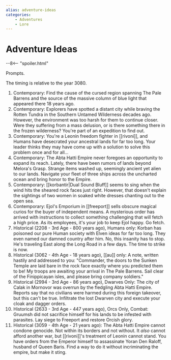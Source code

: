 ```yaml
---
alias: adventure-ideas
categories:
    - Adventures
    - Lore
---
```

# Adventure Ideas

--8<-- "spoiler.html"

Prompts.

The timing is relative to the year 3080.

1. Contemporary: Find the cause of the cursed region spanning The Pale Barrens and the source of the massive column of blue light that appeared there 18 years ago.
2. Contemporary: Explorers have spotted a distant city while braving the Rotten Tundra in the Southern Untamed Wilderness decades ago. However, the environment was too harsh for them to continue closer. Were they suffering from a mass delusion, or is there something there in the frozen wilderness? You're part of an expedition to find out.
3. Contemporary: You're a Leonin freedom fighter in [[rivoni]], and Humans have desecrated your ancestral lands for far too long. Your leader thinks they may have come up with a solution to solve this problem once and for all...
4. Contemporary: The Abta Hatti Empire never foregoes an opportunity to expand its reach. Lately, there have been rumors of lands beyond Melora's Grasp. Strange items washed up, seemingly ancient yet alien to our lands. Navigate your fleet of three ships across the uncharted ocean and bring honor to the Empire.
5. Contemporary: [[korbantir|Dual Sound Bluff]] seems to sing when the wind hits the sheared rock faces just right. However, that doesn't explain the sightings of two women in soaked white dresses chanting out to the open sea.
6. Contemporary: Ejol's Emporium in [[freeport]] sells obscure magical curios for the buyer of independent means. A mysterious order has arrived with instructions to collect something challenging that will fetch a high price. As its employees, it's your job to keep Ejol happy. Go fetch.
7. Historical (2208 - 3rd Age - 800 years ago), Humans only: Korban has poisoned our pure Human society with Elven ideas for far too long. They even named our damned country after him. No, this insanity has to stop. He's traveling East along the Long Road in a few days. The time to strike is now.
8. Historical (3062 - 4th Age - 18 years ago), [[au]] only: A note, written hastily and addressed to you: "Commander, the doors to the Sunken Temple are laid bare in the rock face exactly where you predicted them to be! My troops are awaiting your arrival in The Pale Barrens. Sail clear of the Finippicayan isles, and please bring company soldiers."
9. Historical (2994 - 3rd Age - 86 years ago), Dwarves Only: The city of Calak in Mornovor was overrun by the fledgling Abta Hatti Empire. Reports say that no civilians were harmed during this foreign takeover, but this can't be true. Infiltrate the lost Dwarven city and execute your cloak and dagger orders.
10. Historical (2633 - 3rd Age - 447 years ago), Orcs Only, Combat: Gruumsh did not sacrifice himself for his lands to be infested with parasites. Lay siege to Freeport and restore Orcish glory.
11. Historical (3059 - 4th Age - 21 years ago): The Abta Hatti Empire cannot condone genocide. Not within its borders and not without. It *also* cannot afford another war, but [[rivoni]]'s treatment of Leonin cannot stand. You have orders from the Emperor himself to assassinate Yoran Den Raloff, husband of Queen Baris. Find a way to do it without incriminating the empire, but make it sting.
